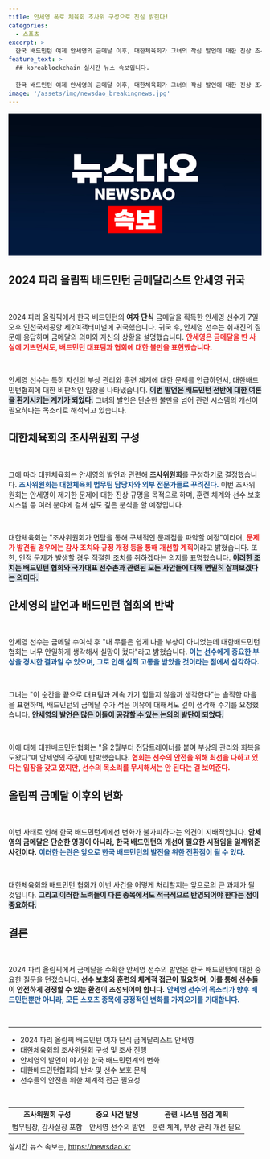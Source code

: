 ```yaml
---
title: 안세영 폭로 체육회 조사위 구성으로 진실 밝힌다!
categories:
  - 스포츠
excerpt: >
  한국 배드민턴 여제 안세영의 금메달 이후, 대한체육회가 그녀의 작심 발언에 대한 진상 조사를 시작했다. 부상 관리와 선수 보호 문제에 대한 강력한 비판이 이어지며, 협회 내부의 실태 파악과 제도 개선이 요구되고 있다.
feature_text: >
  ## koreablockchain 실시간 뉴스 속보입니다.

  한국 배드민턴 여제 안세영의 금메달 이후, 대한체육회가 그녀의 작심 발언에 대한 진상 조사를 시작했다. 부상 관리와 선수 보호 문제에 대한 강력한 비판이 이어지며, 협회 내부의 실태 파악과 제도 개선이 요구되고 있다.
image: '/assets/img/newsdao_breakingnews.jpg'
---
```


<p><img src="/assets/img/newsdao_breakingnews.jpg" alt="koreablockchain 속보" /></p>

<h2 data-ke-size="size26">2024 파리 올림픽 배드민턴 금메달리스트 안세영 귀국</h2>

<p data-ke-size="size16">&nbsp;</p>

<p data-ke-size="size16">2024 파리 올림픽에서 한국 배드민턴의 <b>여자 단식</b> 금메달을 획득한 안세영 선수가 7일 오후 인천국제공항 제2여객터미널에 귀국했습니다. 귀국 후, 안세영 선수는 취재진의 질문에 응답하며 금메달의 의미와 자신의 상황을 설명했습니다. <b><span style="color: #ee2323;">안세영은 금메달을 딴 사실에 기쁘면서도, 배드민턴 대표팀과 협회에 대한 불만을 표현했습니다.</span></b> </p>

<p data-ke-size="size16">&nbsp;</p>

<p data-ke-size="size16">안세영 선수는 특히 자신의 부상 관리와 훈련 체계에 대한 문제를 언급하면서, 대한배드민턴협회에 대한 비판적인 입장을 나타냈습니다. <b><span style="background-color: #21538527;">이번 발언은 배드민턴 전반에 대한 여론을 환기시키는 계기가 되었다.</span></b> 그녀의 발언은 단순한 불만을 넘어 관련 시스템의 개선이 필요하다는 목소리로 해석되고 있습니다.</p>

<h2 data-ke-size="size26">대한체육회의 조사위원회 구성</h2>

<p data-ke-size="size16">&nbsp;</p>

<p data-ke-size="size16">그에 따라 대한체육회는 안세영의 발언과 관련해 <b>조사위원회</b>를 구성하기로 결정했습니다. <b><span style="color: #1a5490;">조사위원회는 대한체육회 법무팀 담당자와 외부 전문가들로 꾸려진다.</span></b> 이번 조사위원회는 안세영이 제기한 문제에 대한 진상 규명을 목적으로 하며, 훈련 체계와 선수 보호 시스템 등 여러 분야에 걸쳐 심도 깊은 분석을 할 예정입니다.</p>

<p data-ke-size="size16">&nbsp;</p>

<p data-ke-size="size16">대한체육회는 "조사위원회가 면담을 통해 구체적인 문제점을 파악할 예정"이라며, <b><span style="color: #ee2323;">문제가 발견될 경우에는 감사 조치와 규정 개정 등을 통해 개선할 계획</span></b>이라고 밝혔습니다. 또한, 인적 문제가 발생할 경우 적절한 조치를 취하겠다는 의지를 표명했습니다. <b><span style="background-color: #21538527;">이러한 조치는 배드민턴 협회와 국가대표 선수촌과 관련된 모든 사안들에 대해 면밀히 살펴보겠다는 의미다.</span></b></p>

<h2 data-ke-size="size26">안세영의 발언과 배드민턴 협회의 반박</h2>

<p data-ke-size="size16">&nbsp;</p>

<p data-ke-size="size16">안세영 선수는 금메달 수여식 후 "내 무릎은 쉽게 나을 부상이 아니었는데 대한배드민턴협회는 너무 안일하게 생각해서 실망이 컸다"라고 밝혔습니다. <b><span style="color: #1a5490;">이는 선수에게 중요한 부상을 경시한 결과일 수 있으며, 그로 인해 심적 고통을 받았을 것이라는 점에서 심각하다.</span></b></p>

<p data-ke-size="size16">&nbsp;</p>

<p data-ke-size="size16">그녀는 "이 순간을 끝으로 대표팀과 계속 가기 힘들지 않을까 생각한다"는 솔직한 마음을 표현하며, 배드민턴의 금메달 수가 적은 이유에 대해서도 깊이 생각해 주기를 요청했습니다. <b><span style="background-color: #21538527;">안세영의 발언은 많은 이들이 공감할 수 있는 논의의 발단이 되었다.</span></b></p>

<p data-ke-size="size16">&nbsp;</p>

<p data-ke-size="size16">이에 대해 대한배드민턴협회는 "올 2월부터 전담트레이너를 붙여 부상의 관리와 회복을 도왔다"며 안세영의 주장에 반박했습니다. <b><span style="color: #ee2323;">협회는 선수의 안전을 위해 최선을 다하고 있다는 입장을 갖고 있지만, 선수의 목소리를 무시해서는 안 된다는 걸 보여준다.</span></b></p>

<h2 data-ke-size="size26">올림픽 금메달 이후의 변화</h2>

<p data-ke-size="size16">&nbsp;</p>

<p data-ke-size="size16">이번 사태로 인해 한국 배드민턴계에선 변화가 불가피하다는 의견이 지배적입니다. <b>안세영의 금메달은 단순한 영광이 아니라, 한국 배드민턴의 개선이 필요한 시점임을 일깨워준 사건이다.</b> <b><span style="color: #1a5490;">이러한 논란은 앞으로 한국 배드민턴의 발전을 위한 전환점이 될 수 있다.</span></b></p>

<p data-ke-size="size16">&nbsp;</p>

<p data-ke-size="size16">대한체육회와 배드민턴 협회가 이번 사건을 어떻게 처리할지는 앞으로의 큰 과제가 될 것입니다. <b><span style="background-color: #21538527;">그리고 이러한 노력들이 다른 종목에서도 적극적으로 반영되어야 한다는 점이 중요하다.</span></b></p>

<h2 data-ke-size="size26">결론</h2>

<p data-ke-size="size16">&nbsp;</p>

<p data-ke-size="size16">2024 파리 올림픽에서 금메달을 수확한 안세영 선수의 발언은 한국 배드민턴에 대한 중요한 질문을 던졌습니다. <b>선수 보호와 훈련의 체계적 접근이 필요하며, 이를 통해 선수들이 안전하게 경쟁할 수 있는 환경이 조성되어야 합니다.</b> <b><span style="color: #1a5490;">안세영 선수의 목소리가 향후 배드민턴뿐만 아니라, 모든 스포츠 종목에 긍정적인 변화를 가져오기를 기대합니다.</span></b></p>

<p data-ke-size="size16">&nbsp;</p>

<hr />

<ul>
    <li>2024 파리 올림픽 배드민턴 여자 단식 금메달리스트 안세영</li>
    <li>대한체육회의 조사위원회 구성 및 조사 진행</li>
    <li>안세영의 발언이 야기한 한국 배드민턴계의 변화</li>
    <li>대한배드민턴협회의 반박 및 선수 보호 문제</li>
    <li>선수들의 안전을 위한 체계적 접근 필요성</li>
</ul>

<p data-ke-size="size16">&nbsp;</p>

<table style="width: 100%; border-collapse: collapse;">
    <tbody>
        <tr>
            <td style="text-align: center; height: 17px;"><b>조사위원회 구성</b></td>
            <td style="text-align: center; height: 17px;"><b>중요 사건 발생</b></td>
            <td style="text-align: center; height: 17px;"><b>관련 시스템 점검 계획</b></td>
        </tr>
        <tr>
            <td style="text-align: center; height: 17px;">법무팀장, 감사실장 포함</td>
            <td style="text-align: center; height: 17px;">안세영 선수의 발언</td>
            <td style="text-align: center; height: 17px;">훈련 체계, 부상 관리 개선 필요</td>
        </tr>
    </tbody>
</table>
실시간 뉴스 속보는, <a href="https://newsdao.kr" rel="dofollow">https://newsdao.kr</a>


